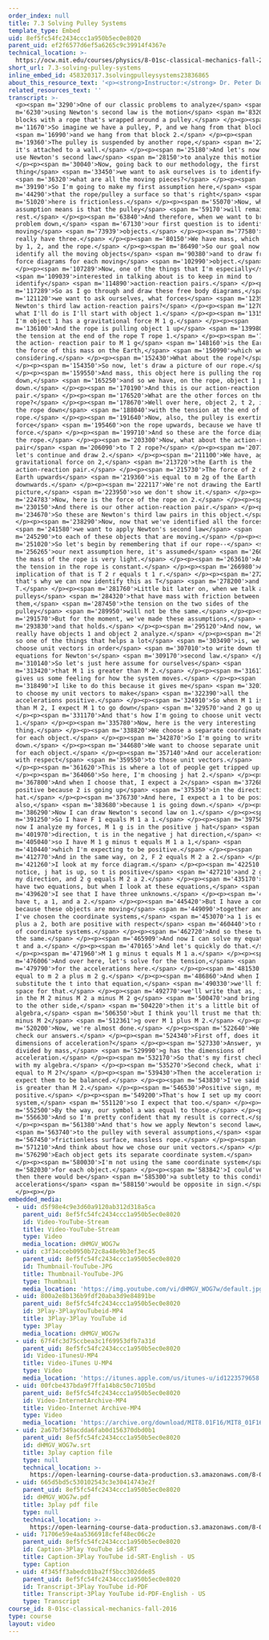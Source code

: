 ```yaml
---
order_index: null
title: 7.3 Solving Pulley Systems
template_type: Embed
uid: 8ef5fc54fc2434ccc1a950b5ec0e8020
parent_uid: ef2f6577d6ef5a6265c9c39914f4367e
technical_location: >-
  https://ocw.mit.edu/courses/physics/8-01sc-classical-mechanics-fall-2016/week-2-newtons-laws/7.3-solving-pulley-systems/7.3-solving-pulley-systems
short_url: 7.3-solving-pulley-systems
inline_embed_id: 458320317.3solvingpulleysystems23836865
about_this_resource_text: '<p><strong>Instructor:</strong> Dr. Peter Dourmashkin</p>'
related_resources_text: ''
transcript: >-
  <p><span m='3290'>One of our classic problems to analyze</span> <span
  m='6230'>using Newton's second law is the motion</span> <span m='8320'>of two
  blocks with a rope that's wrapped around a pulley.</span> </p><p><span
  m='11670'>So imagine we have a pulley, P, and we hang from that block 1</span>
  <span m='16990'>and we hang from that block 2.</span> </p><p><span
  m='19360'>The pulley is suspended by another rope,</span> <span m='22480'>and
  it's attached to a wall.</span> </p><p><span m='25180'>And let's now try to
  use Newton's second law</span> <span m='28150'>to analyze this motion.</span>
  </p><p><span m='30040'>Now, going back to our methodology, the first
  thing</span> <span m='33450'>we want to ask ourselves is to identify</span>
  <span m='36320'>what are all the moving pieces?</span> </p><p><span
  m='39190'>So I'm going to make my first assumption here,</span> <span
  m='44290'>that the rope/pulley a surface so that's right</span> <span
  m='51020'>here is frictionless.</span> </p><p><span m='55070'>Now, what that
  assumption means is that the pulley</span> <span m='59170'>will remain at
  rest.</span> </p><p><span m='63840'>And therefore, when we want to break this
  problem down,</span> <span m='67130'>our first question is to identify all the
  moving</span> <span m='73939'>objects.</span> </p><p><span m='77580'>And so we
  really have three.</span> </p><p><span m='80150'>We have mass, which we label
  by 1, 2, and the rope.</span> </p><p><span m='86490'>So our goal now is to
  identify all the moving objects</span> <span m='90380'>and to draw free body
  force diagrams for each moving</span> <span m='102990'>object.</span>
  </p><p><span m='107289'>Now, one of the things that I'm especially</span>
  <span m='109039'>interested in talking about is to keep in mind to
  identify</span> <span m='114890'>action-reaction pairs.</span> </p><p><span
  m='117289'>So as I go through and draw these free body diagrams,</span> <span
  m='121120'>we want to ask ourselves, what forces</span> <span m='123950'>form
  Newton's third law action-reaction pairs?</span> </p><p><span m='127090'>So
  what I'll do is I'll start with object 1.</span> </p><p><span m='131590'>Now,
  I'm object 1 has a gravitational force M 1 g.</span> </p><p><span
  m='136100'>And the rope is pulling object 1 up</span> <span m='139980'>with
  the tension at the end of the rope T rope 1.</span> </p><p><span m='144560'>So
  the action- reaction pair to M 1 g</span> <span m='148160'>is the Earth, is
  the force of this mass on the Earth,</span> <span m='150990'>which we're not
  considering.</span> </p><p><span m='152430'>What about the rope?</span>
  </p><p><span m='154350'>So now, let's draw a picture of our rope.</span>
  </p><p><span m='159550'>And mass, this object here is pulling the rope
  down,</span> <span m='165250'>and so we have, on the rope, object 1 pulling it
  down.</span> </p><p><span m='170190'>And this is our action-reaction
  pair.</span> </p><p><span m='176520'>What are the other forces on the
  rope?</span> </p><p><span m='178670'>Well over here, object 2, t 2, is pulling
  the rope down</span> <span m='188040'>with the tension at the end of that
  rope.</span> </p><p><span m='191640'>Now, also, the pulley is exerting a
  force</span> <span m='195460'>on the rope upwards, because we have that
  force.</span> </p><p><span m='199710'>And so these are the force diagrams on
  the rope.</span> </p><p><span m='203300'>Now, what about the action-reaction
  pair</span> <span m='206090'>to T 2 rope?</span> </p><p><span m='207770'>Well,
  let's continue and draw 2.</span> </p><p><span m='211100'>We have, again,
  gravitational force on 2,</span> <span m='213720'>the Earth is the
  action-reaction pair.</span> </p><p><span m='215730'>The force of 2 on the
  Earth upwards</span> <span m='219360'>is equal to m 2g of the Earth
  downwards.</span> </p><p><span m='222117'>We're not drawing the Earth in this
  picture,</span> <span m='223950'>so we don't show it.</span> </p><p><span
  m='224783'>Now, here is the force of the rope on 2.</span> </p><p><span
  m='230150'>And there is our other action-reaction pair.</span> </p><p><span
  m='234670'>So these are Newton's third law pairs in this object.</span>
  </p><p><span m='238290'>Now, now that we've identified all the forces,</span>
  <span m='241580'>we want to apply Newton's second law</span> <span
  m='245290'>to each of these objects that are moving.</span> </p><p><span
  m='251020'>So let's begin by remembering that if our rope--</span> <span
  m='256265'>our next assumption here, it's assumed</span> <span m='260390'>that
  the mass of the rope is very light.</span> </p><p><span m='263610'>And then
  the tension in the rope is constant.</span> </p><p><span m='266980'>And the
  implication of that is T 2 r equals t 1 r.</span> </p><p><span m='272290'>And
  that's why we can now identify this as T</span> <span m='278200'>and that as
  T.</span> </p><p><span m='281760'>Little bit later on, when we talk about
  pulleys</span> <span m='284320'>that have mass with friction between
  them,</span> <span m='287450'>the tension on the two sides of the
  pulley</span> <span m='289950'>will not be the same.</span> </p><p><span
  m='291570'>But for the moment, we've made these assumptions,</span> <span
  m='293830'>and that holds.</span> </p><p><span m='295120'>And now, we just
  really have objects 1 and object 2 analyze.</span> </p><p><span m='299900'>And
  so one of the things that helps a lot</span> <span m='303490'>is, we need to
  choose unit vectors in order</span> <span m='307010'>to write down the vector
  equations for Newton's</span> <span m='309170'>second law.</span> </p><p><span
  m='310140'>So let's just here assume for ourselves</span> <span
  m='313420'>that M 1 is greater than M 2.</span> </p><p><span m='316170'>This
  gives us some feeling for how the system moves.</span> </p><p><span
  m='318490'>I like to do this because it gives me</span> <span m='320110'>a way
  to choose my unit vectors to make</span> <span m='322390'>all the
  accelerations positive.</span> </p><p><span m='324910'>So when M 1 is bigger
  than M 2, I expect M 1 to go down</span> <span m='329570'>and 2 go up.</span>
  </p><p><span m='331170'>And that's how I'm going to choose unit vectors j hat
  1.</span> </p><p><span m='335780'>Now, here is the very interesting
  thing.</span> </p><p><span m='338820'>We choose a separate coordinate system
  for each object.</span> </p><p><span m='342870'>So I'm going to write that
  down.</span> </p><p><span m='344680'>We want to choose separate unit vectors
  for each object.</span> </p><p><span m='357140'>And our accelerations will be
  with respect</span> <span m='359550'>to those unit vectors.</span>
  </p><p><span m='361620'>This is where a lot of people get tripped up.</span>
  </p><p><span m='364060'>So here, I'm choosing j hat 2.</span> </p><p><span
  m='367800'>And when I choose that, I expect a 2</span> <span m='372680'>to be
  positive because 2 is going up</span> <span m='375350'>in the direction of j
  hat.</span> </p><p><span m='376730'>And here, I expect a 1 to be positive
  also,</span> <span m='383680'>because 1 is going down.</span> </p><p><span
  m='386290'>Now I can draw Newton's second law on 1.</span> </p><p><span
  m='391250'>So I have F 1 equals M 1 a 1.</span> </p><p><span m='397500'>And
  now I analyze my forces, M 1 g is in the positive j hat</span> <span
  m='401970'>direction, t is in the negative j hat direction,</span> <span
  m='405040'>so I have M 1 g minus t equals M 1 a 1,</span> <span
  m='410440'>which I'm expecting to be positive.</span> </p><p><span
  m='412770'>And in the same way, on 2, F 2 equals M 2 a 2.</span> </p><p><span
  m='421260'>I look at my force diagram.</span> </p><p><span m='422510'>Now,
  notice, j hat is up, so t is positive</span> <span m='427210'>and 2 g is minus
  my direction, and 2 g equals M 2 a 2.</span> </p><p><span m='435170'>So I now
  have two equations, but when I look at these equations,</span> <span
  m='439620'>I see that I have three unknowns.</span> </p><p><span m='441880'>I
  have t, a 1, and a 2.</span> </p><p><span m='445420'>But I have a constraint,
  because these objects are moving</span> <span m='449090'>together and the way
  I've chosen the coordinate systems,</span> <span m='453070'>a 1 is equal to
  plus a 2, both are positive with respect</span> <span m='460440'>to my choice
  of coordinate systems.</span> </p><p><span m='462720'>And so these two as are
  the same.</span> </p><p><span m='465909'>And now I can solve my equations for
  t and a.</span> </p><p><span m='470165'>And let's quickly do that.</span>
  </p><p><span m='471960'>M 1 g minus t equals M 1 a.</span> </p><p><span
  m='476006'>And over here, let's solve for the tension,</span> <span
  m='479790'>for the accelerations here.</span> </p><p><span m='481530'>T is
  equal to m 2 a plus m 2 g.</span> </p><p><span m='486860'>And when I
  substitute the t into that equation,</span> <span m='490330'>we'll find some
  space for that.</span> </p><p><span m='492770'>we'll write that as, if I put
  in the M 2 minus M 2 a minus M 2 g</span> <span m='500470'>and bring the M 2 a
  to the other side,</span> <span m='504220'>then it's a little bit of
  algebra,</span> <span m='506350'>but I think you'll trust me that this is M 1
  minus M 2</span> <span m='512361'>g over M 1 plus M 2.</span> </p><p><span
  m='520200'>Now, we're almost done.</span> </p><p><span m='522640'>We need to
  check our answers.</span> </p><p><span m='524340'>First off, does it have the
  dimensions of acceleration?</span> </p><p><span m='527330'>Answer, yes, mass
  divided by mass,</span> <span m='529990'>g has the dimensions of
  acceleration.</span> </p><p><span m='532170'>So that's my first check always
  with my algebra.</span> </p><p><span m='535270'>Second check, what if M 1 is
  equal to M 2?</span> </p><p><span m='539430'>Then the acceleration is 0, I
  expect them to be balanced.</span> </p><p><span m='543830'>I've said that M 1
  is greater than M 2.</span> </p><p><span m='546530'>Positive sign, my A is
  positive.</span> </p><p><span m='549200'>That's how I set up my coordinate
  system,</span> <span m='551120'>so I expect that too.</span> </p><p><span
  m='552500'>By the way, our symbol a was equal to those.</span> </p><p><span
  m='556630'>And so I'm pretty confident that my result is correct.</span>
  </p><p><span m='561380'>And that's how we apply Newton's second law</span>
  <span m='563740'>to the pulley with several assumptions,</span> <span
  m='567450'>frictionless surface, massless rope.</span> </p><p><span
  m='571210'>And think about how we chose our unit vectors.</span> </p><p><span
  m='576290'>Each object gets its separate coordinate system.</span>
  </p><p><span m='580030'>I'm not using the same coordinate system</span> <span
  m='582030'>for each object.</span> </p><p><span m='583842'>I could've, but
  then there would be</span> <span m='585300'>a subtlety to this condition, the
  accelerations</span> <span m='588150'>would be opposite in sign.</span>
  </p><p></p>
embedded_media:
  - uid: d5f98e4c9e3d60a9120ab312d318a5ca
    parent_uid: 8ef5fc54fc2434ccc1a950b5ec0e8020
    id: Video-YouTube-Stream
    title: Video-YouTube-Stream
    type: Video
    media_location: dHMGV_WOG7w
  - uid: c3f34cceb0950b72c8a48e9b3ef3ec45
    parent_uid: 8ef5fc54fc2434ccc1a950b5ec0e8020
    id: Thumbnail-YouTube-JPG
    title: Thumbnail-YouTube-JPG
    type: Thumbnail
    media_location: 'https://img.youtube.com/vi/dHMGV_WOG7w/default.jpg'
  - uid: 800a2e8b136b9fdf20aba3d9e84891be
    parent_uid: 8ef5fc54fc2434ccc1a950b5ec0e8020
    id: 3Play-3PlayYouTubeid-MP4
    title: 3Play-3Play YouTube id
    type: 3Play
    media_location: dHMGV_WOG7w
  - uid: 67f4fc3d75ccbea3c1f69953dfb7a31d
    parent_uid: 8ef5fc54fc2434ccc1a950b5ec0e8020
    id: Video-iTunesU-MP4
    title: Video-iTunes U-MP4
    type: Video
    media_location: 'https://itunes.apple.com/us/itunes-u/id1223579658'
  - uid: 00fcbe437bda9f7ffa14b8c50c7105bd
    parent_uid: 8ef5fc54fc2434ccc1a950b5ec0e8020
    id: Video-InternetArchive-MP4
    title: Video-Internet Archive-MP4
    type: Video
    media_location: 'https://archive.org/download/MIT8.01F16/MIT8_01F16_L07v03_360p.mp4'
  - uid: 2a67bf349acdda6fab0d156370dbd0b1
    parent_uid: 8ef5fc54fc2434ccc1a950b5ec0e8020
    id: dHMGV_WOG7w.srt
    title: 3play caption file
    type: null
    technical_location: >-
      https://open-learning-course-data-production.s3.amazonaws.com/8-01sc-classical-mechanics-fall-2016/2a67bf349acdda6fab0d156370dbd0b1_dHMGV_WOG7w.srt
  - uid: 665d5bd5c530102543c3e30414743e2f
    parent_uid: 8ef5fc54fc2434ccc1a950b5ec0e8020
    id: dHMGV_WOG7w.pdf
    title: 3play pdf file
    type: null
    technical_location: >-
      https://open-learning-course-data-production.s3.amazonaws.com/8-01sc-classical-mechanics-fall-2016/665d5bd5c530102543c3e30414743e2f_dHMGV_WOG7w.pdf
  - uid: 71706e59e4aa5366918cfef48ec06c2e
    parent_uid: 8ef5fc54fc2434ccc1a950b5ec0e8020
    id: Caption-3Play YouTube id-SRT
    title: Caption-3Play YouTube id-SRT-English - US
    type: Caption
  - uid: 4f345ff3abedc01ba2ff5bcc302dde85
    parent_uid: 8ef5fc54fc2434ccc1a950b5ec0e8020
    id: Transcript-3Play YouTube id-PDF
    title: Transcript-3Play YouTube id-PDF-English - US
    type: Transcript
course_id: 8-01sc-classical-mechanics-fall-2016
type: course
layout: video
---
```

